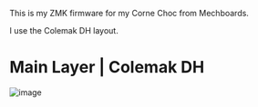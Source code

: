 This is my ZMK firmware for my Corne Choc from Mechboards.

I use the Colemak DH layout.

# Main Layer | Colemak DH
![image](https://github.com/user-attachments/assets/610ed5f8-f189-410a-9a8b-9ae8a8853a38)
